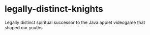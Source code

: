 # legally-distinct-knights
Legally distinct spiritual successor to the Java applet videogame that shaped our youths

